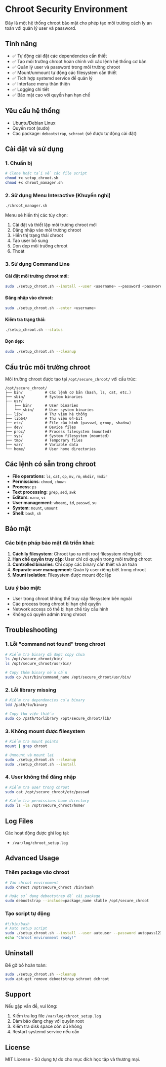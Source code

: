 # Chroot Security Environment

Đây là một hệ thống chroot bảo mật cho phép tạo môi trường cách ly an toàn với quản lý user và password.

## Tính năng

- ✅ Tự động cài đặt các dependencies cần thiết
- ✅ Tạo môi trường chroot hoàn chỉnh với các lệnh hệ thống cơ bản
- ✅ Quản lý user và password trong môi trường chroot
- ✅ Mount/unmount tự động các filesystem cần thiết
- ✅ Tích hợp systemd service để quản lý
- ✅ Interface menu thân thiện
- ✅ Logging chi tiết
- ✅ Bảo mật cao với quyền hạn hạn chế

## Yêu cầu hệ thống

- Ubuntu/Debian Linux
- Quyền root (sudo)
- Các package: `debootstrap`, `schroot` (sẽ được tự động cài đặt)

## Cài đặt và sử dụng

### 1. Chuẩn bị

```bash
# Clone hoặc tải về các file script
chmod +x setup_chroot.sh
chmod +x chroot_manager.sh
```

### 2. Sử dụng Menu Interactive (Khuyến nghị)

```bash
./chroot_manager.sh
```

Menu sẽ hiển thị các tùy chọn:
1. Cài đặt và thiết lập môi trường chroot mới
2. Đăng nhập vào môi trường chroot
3. Hiển thị trạng thái chroot
4. Tạo user bổ sung
5. Dọn dẹp môi trường chroot
6. Thoát

### 3. Sử dụng Command Line

#### Cài đặt môi trường chroot mới:
```bash
sudo ./setup_chroot.sh --install --user <username> --password <password>
```

#### Đăng nhập vào chroot:
```bash
sudo ./setup_chroot.sh --enter <username>
```

#### Kiểm tra trạng thái:
```bash
./setup_chroot.sh --status
```

#### Dọn dẹp:
```bash
sudo ./setup_chroot.sh --cleanup
```

## Cấu trúc môi trường chroot

Môi trường chroot được tạo tại `/opt/secure_chroot/` với cấu trúc:

```
/opt/secure_chroot/
├── bin/          # Các lệnh cơ bản (bash, ls, cat, etc.)
├── sbin/         # System binaries
├── usr/
│   ├── bin/      # User binaries
│   └── sbin/     # User system binaries
├── lib/          # Thư viện hệ thống
├── lib64/        # Thư viện 64-bit
├── etc/          # File cấu hình (passwd, group, shadow)
├── dev/          # Device files
├── proc/         # Process filesystem (mounted)
├── sys/          # System filesystem (mounted)
├── tmp/          # Temporary files
├── var/          # Variable data
└── home/         # User home directories
```

## Các lệnh có sẵn trong chroot

- **File operations**: `ls`, `cat`, `cp`, `mv`, `rm`, `mkdir`, `rmdir`
- **Permissions**: `chmod`, `chown`
- **Process**: `ps`
- **Text processing**: `grep`, `sed`, `awk`
- **Editors**: `nano`, `vi`
- **User management**: `whoami`, `id`, `passwd`, `su`
- **System**: `mount`, `umount`
- **Shell**: `bash`, `sh`

## Bảo mật

### Các biện pháp bảo mật đã triển khai:

1. **Cách ly filesystem**: Chroot tạo ra một root filesystem riêng biệt
2. **Hạn chế quyền truy cập**: User chỉ có quyền trong môi trường chroot
3. **Controlled binaries**: Chỉ copy các binary cần thiết và an toàn
4. **Separate user management**: Quản lý user riêng biệt trong chroot
5. **Mount isolation**: Filesystem được mount độc lập

### Lưu ý bảo mật:

- User trong chroot không thể truy cập filesystem bên ngoài
- Các process trong chroot bị hạn chế quyền
- Network access có thể bị hạn chế tùy cấu hình
- Không có quyền admin trong chroot

## Troubleshooting

### 1. Lỗi "command not found" trong chroot
```bash
# Kiểm tra binary đã được copy chưa
ls /opt/secure_chroot/bin/
ls /opt/secure_chroot/usr/bin/

# Copy thêm binary nếu cần
sudo cp /usr/bin/command_name /opt/secure_chroot/usr/bin/
```

### 2. Lỗi library missing
```bash
# Kiểm tra dependencies của binary
ldd /path/to/binary

# Copy thư viện thiếu
sudo cp /path/to/library /opt/secure_chroot/lib/
```

### 3. Không mount được filesystem
```bash
# Kiểm tra mount points
mount | grep chroot

# Unmount và mount lại
sudo ./setup_chroot.sh --cleanup
sudo ./setup_chroot.sh --install
```

### 4. User không thể đăng nhập
```bash
# Kiểm tra user trong chroot
sudo cat /opt/secure_chroot/etc/passwd

# Kiểm tra permissions home directory
sudo ls -la /opt/secure_chroot/home/
```

## Log Files

Các hoạt động được ghi log tại:
- `/var/log/chroot_setup.log`

## Advanced Usage

### Thêm package vào chroot

```bash
# Vào chroot environment
sudo chroot /opt/secure_chroot /bin/bash

# Hoặc sử dụng debootstrap để cài package
sudo debootstrap --include=package_name stable /opt/secure_chroot
```

### Tạo script tự động

```bash
#!/bin/bash
# Auto setup script
sudo ./setup_chroot.sh --install --user autouser --password autopass123
echo "Chroot environment ready!"
```

## Uninstall

Để gỡ bỏ hoàn toàn:

```bash
sudo ./setup_chroot.sh --cleanup
sudo apt-get remove debootstrap schroot dchroot
```

## Support

Nếu gặp vấn đề, vui lòng:
1. Kiểm tra log file `/var/log/chroot_setup.log`
2. Đảm bảo đang chạy với quyền root
3. Kiểm tra disk space còn đủ không
4. Restart systemd service nếu cần

## License

MIT License - Sử dụng tự do cho mục đích học tập và thương mại.
